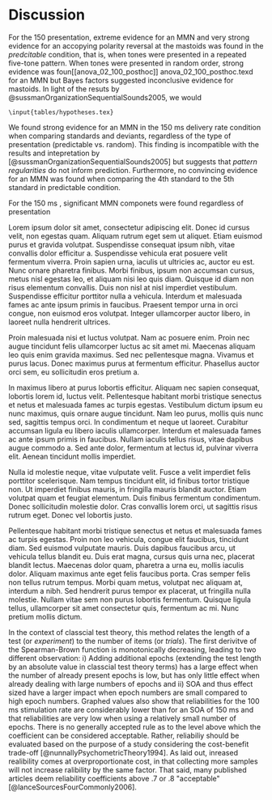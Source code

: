 # Discussion

For the 150 presentation, extreme evidence for an MMN and very strong evidence for an accopying polarity reversal at the mastoids was found in the *predcitable* condition, that is, when tones were presented in a repeated five-tone pattern. When tones were presented in random order, strong evidence was foun[[anova_02_100_posthoc]] anova_02_100_posthoc.texd for an MMN but Bayes factors suggested inconclusive evidence for mastoids. In light of the resuts by @sussmanOrganizationSequentialSounds2005, we would

```{=latex}
\input{tables/hypotheses.tex}
```

We found strong evidence for an MMN in the 150 ms delivery rate condition when comparing standards and deviants, regardless of the type of presentation (predictable vs. random). This finding is incompatible with the results and intepretation by [@sussmanOrganizationSequentialSounds2005] but suggests that *pattern regularities* do not inform prediction. Furthermore, no convincing evidence for an MMN was found when comparing the 4th standard to the 5th standard in predictable condition.

For the 150 ms , significant MMN componets were found regardless of presentation 

Lorem ipsum dolor sit amet, consectetur adipiscing elit. Donec id cursus velit, non egestas quam. Aliquam rutrum eget sem ut aliquet. Etiam euismod purus et gravida volutpat. Suspendisse consequat ipsum nibh, vitae convallis dolor efficitur a. Suspendisse vehicula erat posuere velit fermentum viverra. Proin sapien urna, iaculis ut ultricies ac, auctor eu est. Nunc ornare pharetra finibus. Morbi finibus, ipsum non accumsan cursus, metus nisl egestas leo, et aliquam nisi leo quis diam. Quisque id diam non risus elementum convallis. Duis non nisl at nisl imperdiet vestibulum. Suspendisse efficitur porttitor nulla a vehicula. Interdum et malesuada fames ac ante ipsum primis in faucibus. Praesent tempor urna in orci congue, non euismod eros volutpat. Integer ullamcorper auctor libero, in laoreet nulla hendrerit ultrices.

Proin malesuada nisi et luctus volutpat. Nam ac posuere enim. Proin nec augue tincidunt felis ullamcorper luctus ac sit amet mi. Maecenas aliquam leo quis enim gravida maximus. Sed nec pellentesque magna. Vivamus et purus lacus. Donec maximus purus at fermentum efficitur. Phasellus auctor orci sem, eu sollicitudin eros pretium a.

In maximus libero at purus lobortis efficitur. Aliquam nec sapien consequat, lobortis lorem id, luctus velit. Pellentesque habitant morbi tristique senectus et netus et malesuada fames ac turpis egestas. Vestibulum dictum ipsum eu nunc maximus, quis ornare augue tincidunt. Nam leo purus, mollis quis nunc sed, sagittis tempus orci. In condimentum et neque ut laoreet. Curabitur accumsan ligula eu libero iaculis ullamcorper. Interdum et malesuada fames ac ante ipsum primis in faucibus. Nullam iaculis tellus risus, vitae dapibus augue commodo a. Sed ante dolor, fermentum at lectus id, pulvinar viverra elit. Aenean tincidunt mollis imperdiet.

Nulla id molestie neque, vitae vulputate velit. Fusce a velit imperdiet felis porttitor scelerisque. Nam tempus tincidunt elit, id finibus tortor tristique non. Ut imperdiet finibus mauris, in fringilla mauris blandit auctor. Etiam volutpat quam et feugiat elementum. Duis finibus fermentum condimentum. Donec sollicitudin molestie dolor. Cras convallis lorem orci, ut sagittis risus rutrum eget. Donec vel lobortis justo.

Pellentesque habitant morbi tristique senectus et netus et malesuada fames ac turpis egestas. Proin non leo vehicula, congue elit faucibus, tincidunt diam. Sed euismod vulputate mauris. Duis dapibus faucibus arcu, ut vehicula tellus blandit eu. Duis erat magna, cursus quis urna nec, placerat blandit lectus. Maecenas dolor quam, pharetra a urna eu, mollis iaculis dolor. Aliquam maximus ante eget felis faucibus porta. Cras semper felis non tellus rutrum tempus. Morbi quam metus, volutpat nec aliquam at, interdum a nibh. Sed hendrerit purus tempor ex placerat, ut fringilla nulla molestie. Nullam vitae sem non purus lobortis fermentum. Quisque ligula tellus, ullamcorper sit amet consectetur quis, fermentum ac mi. Nunc pretium mollis dictum.

In the context of classcial test theory, this method relates the length of a test (or *experiment*) to the number of items (or *trials*). The first derivitve of the Spearman-Brown function is monotonically decreasing, leading to two different observation: i) Adding additional epochs (extending the test length by an absolute value in classcial test theory terms) has a large effect when the number of already present epochs is low, but has only little effect when already dealing with large numbers of epochs and ii) SOA and thus effect sized have a larger impact when epoch numbers are small compared to high epoch numbers. Graphed values also show that reliabilities for the 100 ms stimulation rate are considerably lower than for an SOA of 150 ms and that reliabilities are very low when using a relatively small number of epochs. There is no generally accepted rule as to the level above which the coefficient can be considered acceptable. Rather, reliabiliy should be evaluated based on the purpose of a study considering the cost-benefit trade-off [@nunnallyPsychometricTheory1994]. As laid out, inreased realibility comes at overproportionate cost, in that collecting more samples will not increase ralibility by the same factor. That said, many published articles deem reliability coefficients above .7 or .8 "acceptable" [@lanceSourcesFourCommonly2006].